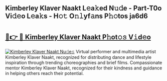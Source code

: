 ## Kimberley Klaver Naakt L𝚎a𝚔ed N𝚞𝚍e - Part-T0o Vi𝚍𝚎o L𝚎a𝚔s - H𝚘𝚝 O𝚗𝚕yf𝚊ns P𝚑𝚘tos ja6d6

# <h2><a href="http://kf70y29.oniu.top/?m=Kimberley+Klaver+Naakt">🔗👉 🔴 Kimberley Klaver Naakt P𝚑ot𝚘𝚜 V𝚒d𝚎o</a></h2>

[![Kimberley Klaver Naakt Nu𝚍e𝚜](https://i.imgur.com/0qMVB7G.gif)](http://kf70y29.oniu.top/?m=Kimberley+Klaver+Naakt)
Virtual performer and multimedia artist Kimberley Klaver Naakt, recognized for distributing dance and lifestyle inspiration through trending choreographies and brief films. Compassionate mentor Kimberley Klaver Naakt, recognized for their kindness and guidance in helping others reach their potential.  
